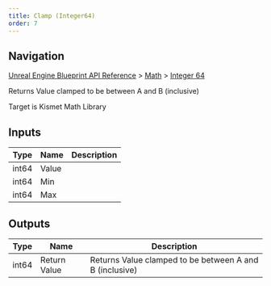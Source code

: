 ```yaml
---
title: Clamp (Integer64)
order: 7
---
```

## Navigation

[Unreal Engine Blueprint API Reference](https://dev.epicgames.com/documentation/en-us/unreal-engine/BlueprintAPI) > [Math](https://dev.epicgames.com/documentation/en-us/unreal-engine/BlueprintAPI/Math) > [Integer 64](https://dev.epicgames.com/documentation/en-us/unreal-engine/BlueprintAPI/Math/Integer64)

Returns Value clamped to be between A and B (inclusive)

Target is Kismet Math Library

## Inputs

| Type | Name | Description |
| --- | --- | --- |
| int64 | Value |  |
| int64 | Min |  |
| int64 | Max |  |

## Outputs

| Type | Name | Description |
| --- | --- | --- |
| int64 | Return Value | Returns Value clamped to be between A and B (inclusive) |
